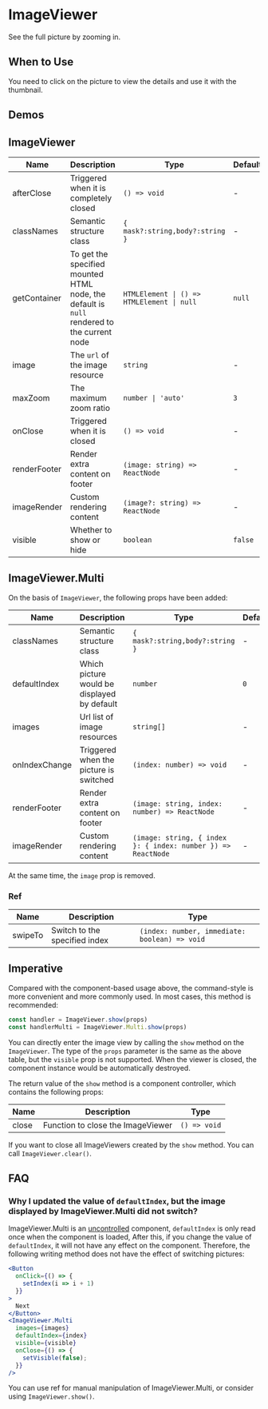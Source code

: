 # ImageViewer

See the full picture by zooming in.

## When to Use

You need to click on the picture to view the details and use it with the thumbnail.

## Demos

<code src="./demos/demo1.tsx"></code>

## ImageViewer

| Name | Description | Type | Default | Version |
| --- | --- | --- | --- | --- |
| afterClose | Triggered when it is completely closed | `() => void` | - |
| classNames | Semantic structure class | `{ mask?:string,body?:string }` | - | 5.33.1 |
| getContainer | To get the specified mounted HTML node, the default is `null` rendered to the current node | `HTMLElement \| () => HTMLElement \| null` | `null` |
| image | The `url` of the image resource | `string` | - |
| maxZoom | The maximum zoom ratio | `number \| 'auto'` | `3` |
| onClose | Triggered when it is closed | `() => void` | - |
| renderFooter | Render extra content on footer | `(image: string) => ReactNode` | - |
| imageRender | Custom rendering content | `(image?: string) => ReactNode` | - |
| visible | Whether to show or hide | `boolean` | `false` |

## ImageViewer.Multi

On the basis of `ImageViewer`, the following props have been added:

| Name | Description | Type | Default | Version |
| --- | --- | --- | --- | --- |
| classNames | Semantic structure class | `{ mask?:string,body?:string }` | - | 5.33.1 |
| defaultIndex | Which picture would be displayed by default | `number` | `0` |
| images | Url list of image resources | `string[]` | - |
| onIndexChange | Triggered when the picture is switched | `(index: number) => void` | - |
| renderFooter | Render extra content on footer | `(image: string, index: number) => ReactNode` | - |
| imageRender | Custom rendering content | `(image: string, { index }: { index: number }) => ReactNode` | - |

At the same time, the `image` prop is removed.

### Ref

| Name | Description | Type |
| --- | --- | --- |
| swipeTo | Switch to the specified index | `(index: number, immediate: boolean) => void` |

## Imperative

Compared with the component-based usage above, the command-style is more convenient and more commonly used. In most cases, this method is recommended:

```ts | pure
const handler = ImageViewer.show(props)
const handlerMulti = ImageViewer.Multi.show(props)
```

You can directly enter the image view by calling the `show` method on the `ImageViewer`. The type of the `props` parameter is the same as the above table, but the `visible` prop is not supported. When the viewer is closed, the component instance would be automatically destroyed.

The return value of the `show` method is a component controller, which contains the following props:

| Name  | Description                       | Type         |
| ----- | --------------------------------- | ------------ |
| close | Function to close the ImageViewer | `() => void` |

If you want to close all ImageViewers created by the `show` method. You can call `ImageViewer.clear()`.

## FAQ

### Why I updated the value of `defaultIndex`, but the image displayed by ImageViewer.Multi did not switch?

ImageViewer.Multi is an [uncontrolled](https://reactjs.org/docs/glossary.html#controlled-vs-uncontrolled-components) component, `defaultIndex` is only read once when the component is loaded, After this, if you change the value of `defaultIndex`, it will not have any effect on the component. Therefore, the following writing method does not have the effect of switching pictures:

```jsx
<Button
  onClick={() => {
    setIndex(i => i + 1)
  }}
>
  Next
</Button>
<ImageViewer.Multi
  images={images}
  defaultIndex={index}
  visible={visible}
  onClose={() => {
    setVisible(false);
  }}
/>
```

You can use ref for manual manipulation of ImageViewer.Multi, or consider using `ImageViewer.show()`.

